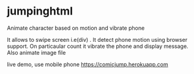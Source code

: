 # jumpinghtml
Animate character based on motion and vibrate phone

It allows to swipe screen i.e(div) . It detect phone motion using browser support. On particaular count it vibrate the phone and display message. Also animate image file

live demo, use mobile phone https://comicjump.herokuapp.com
